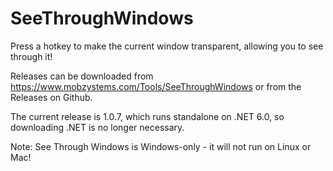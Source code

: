# SeeThroughWindows
Press a hotkey to make the current window transparent, allowing you to see through it!

Releases can be downloaded from https://www.mobzystems.com/Tools/SeeThroughWindows
or from the Releases on Github.

The current release is 1.0.7, which runs standalone on .NET 6.0, so downloading .NET is no longer necessary.

Note: See Through Windows is Windows-only - it will not run on Linux or Mac!

